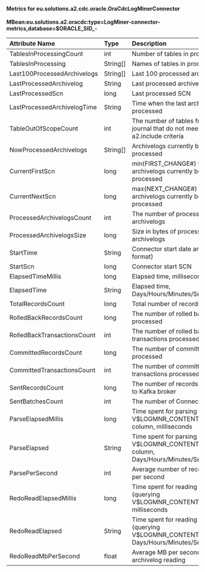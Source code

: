#### Metrics for eu.solutions.a2.cdc.oracle.OraCdcLogMinerConnector

**MBean:eu.solutions.a2.oracdc:type=LogMiner-connector-metrics,database=$ORACLE_SID_<hostname>-<startTimeMillis>**

|Attribute Name              |Type     |Description                                                                                 |
|:---------------------------|:--------|:-------------------------------------------------------------------------------------------|
|TablesInProcessingCount     |int      |Number of tables in processing                                                              |
|TablesInProcessing          |String[] |Names of tables in processing                                                               |
|Last100ProcessedArchivelogs |String[] |Last 100 processed archivelogs                                                              |
|LastProcessedArchivelog     |String   |Last processed archivelog                                                                   |
|LastProcessedScn            |long     |Last processed SCN                                                                          |
|LastProcessedArchivelogTime |String   |Time when the last archivelog was processed                                                 |
|TableOutOfScopeCount        |int      |The number of tables from the journal that do not meet the a2.include criteria              |
|NowProcessedArchivelogs     |String[] |Archivelogs currently being processed                                                       |
|CurrentFirstScn             |long     |min(FIRST_CHANGE#) for archivelogs currently being processed                                |
|CurrentNextScn              |long     |max(NEXT_CHANGE#) for archivelogs currently being processed                                 |
|ProcessedArchivelogsCount   |int      |The number of processed archivelogs                                                         |
|ProcessedArchivelogsSize    |long     |Size in bytes of processed archivelogs                                                      |
|StartTime                   |String   |Connector start date and time (ISO format)                                                  |
|StartScn                    |long     |Connector start SCN                                                                         |
|ElapsedTimeMillis           |long     |Elapsed time, milliseconds                                                                  |
|ElapsedTime                 |String   |Elapsed time, Days/Hours/Minutes/Seconds                                                    |
|TotalRecordsCount           |long     |Total number of records processed                                                           |
|RolledBackRecordsCount      |long     |The number of rolled back records processed                                                 |
|RolledBackTransactionsCount |int      |The number of rolled back transactions processed                                            |
|CommittedRecordsCount       |long     |The number of committed records processed                                                   |
|CommittedTransactionsCount  |int      |The number of committed transactions processed                                              |
|SentRecordsCount            |long     |The number of records already sent to Kafka broker                                          |
|SentBatchesCount            |int      |The number of Connector poll() call                                                         |
|ParseElapsedMillis          |long     |Time spent for parsing V$LOGMNR_CONTENTS.SQL_REDO column, milliseconds                      |
|ParseElapsed                |String   |Time spent for parsing V$LOGMNR_CONTENTS.SQL_REDO column, Days/Hours/Minutes/Seconds        |
|ParsePerSecond              |int      |Average number of records parsed per second                                                 |
|RedoReadElapsedMillis       |long     |Time spent for reading archivelogs (querying V$LOGMNR_CONTENTS), milliseconds               |
|RedoReadElapsed             |String   |Time spent for reading archivelogs (querying V$LOGMNR_CONTENTS), Days/Hours/Minutes/Seconds |
|RedoReadMbPerSecond         |float    |Average MB per second of archivelog reading                                                 |
